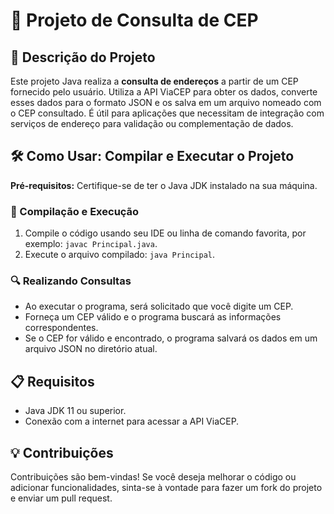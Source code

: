 # 📍 Projeto de Consulta de CEP

## 📑 Descrição do Projeto
Este projeto Java realiza a **consulta de endereços** a partir de um CEP fornecido pelo usuário. Utiliza a API ViaCEP para obter os dados, converte esses dados para o formato JSON e os salva em um arquivo nomeado com o CEP consultado. É útil para aplicações que necessitam de integração com serviços de endereço para validação ou complementação de dados.

## 🛠 Como Usar: Compilar e Executar o Projeto
**Pré-requisitos:** Certifique-se de ter o Java JDK instalado na sua máquina.

### 🚀 Compilação e Execução
1. Compile o código usando seu IDE ou linha de comando favorita, por exemplo: `javac Principal.java`.
2. Execute o arquivo compilado: `java Principal`.

### 🔍 Realizando Consultas
- Ao executar o programa, será solicitado que você digite um CEP.
- Forneça um CEP válido e o programa buscará as informações correspondentes.
- Se o CEP for válido e encontrado, o programa salvará os dados em um arquivo JSON no diretório atual.

## 📋 Requisitos
- Java JDK 11 ou superior.
- Conexão com a internet para acessar a API ViaCEP.

## 💡 Contribuições
Contribuições são bem-vindas! Se você deseja melhorar o código ou adicionar funcionalidades, sinta-se à vontade para fazer um fork do projeto e enviar um pull request.



